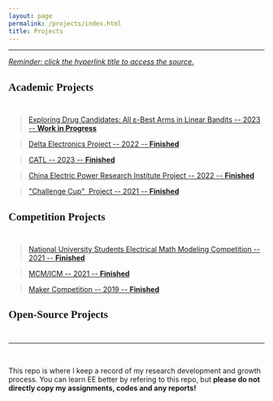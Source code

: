 ```yaml
---
layout: page
permalink: /projects/index.html
title: Projects
---
```

------------------------------------------------------------------

<!--
<style>
html,body {
     width: 100%;
     height: 100%;
     margin: 0;
     padding: 0;
}

body {
    min-width: 1024px;
    min-height: 600px;
    user-select: text; /* Don't select the text while dragging the page with the mouse */
}

#main {
    width: 100%;
    height: 100%;
}
</style>
-->

<!-- ## <font face="Verdana">Projects</font><br/><br/> -->

<!-- ## <small><center>In Editing &#128062;</center><br/></small> -->

*<u>Reminder: click the hyperlink title to access the source.</u>*<br>

## <font face="Verdana">Academic Projects</font><br/><br/>

> [Exploring Drug Candidates: All ε-Best Arms in Linear Bandits -- 2023 -- **Work in Progress**]()
<!-- > ### ------------------ -->
<center>
<!--<img src="/images/Projects/xxx.jpg">-->
</center>

> [Delta Electronics Project -- 2022 -- **Finished**]()
<!-- > ### ------------------ -->
<center>
<!--<img src="/images/Projects/xxx.jpg">-->
</center>

>  [CATL -- 2023 -- **Finished**]()
<!-- > ### ------------------ -->
<center>
<!--<img src="/images/Projects/xxx.jpg">-->
</center>

> [China Electric Power Research Institute Project -- 2022 -- **Finished**]()
<!-- > ### ------------------ -->
<center>
<!--<img src="/images/Projects/xxx.jpg">-->
</center>

> ["Challenge Cup" &nbsp;Project -- 2021 -- **Finished**]()
<!-- > ### ------------------ -->
<center>
<!--<img src="/images/Projects/xxx.jpg">-->
</center>

## <font face="Verdana">Competition Projects</font><br/><br/>

> [National University Students Electrical Math Modeling Competition -- 2021 -- **Finished**]()
<!-- > ### ------------------ -->
<center>
<!--<img src="/images/Projects/xxx.jpg">-->
</center>

> [MCM/ICM -- 2021 -- **Finished**]()
<!-- > ### ------------------ -->
<center>
<!--<img src="/images/Projects/xxx.jpg">-->
</center>

> [Maker Competition -- 2019 -- **Finished**]()
<!-- > ### ------------------ -->
<center>
<!--<img src="/images/Projects/xxx.jpg">-->
</center>


## <font face="Verdana">Open-Source Projects</font><br/><br/>

---

<br/>


This repo is where I keep a record of my research development and growth process. You can learn EE better by refering to this repo, but **please do not directly copy my assignments, codes and any reports!**
